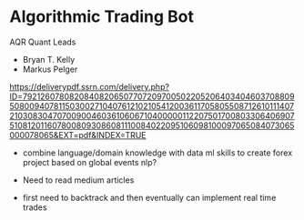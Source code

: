 # Algorithmic Trading Bot

AQR Quant Leads
- Bryan T. Kelly
- Markus Pelger

https://deliverypdf.ssrn.com/delivery.php?ID=792126078082084082065077072097005022052064034046037088095080094078115030027104076121021054120036117058055087126101114072103083047070090046036106067104000001122075017008033064069075108120116078008093086081110084022095106098100097065084073065000078065&EXT=pdf&INDEX=TRUE

- combine language/domain knowledge with data ml skills to create forex project based on global events nlp? 


- Need to read medium articles
- first need to backtrack and then eventually can implement real time trades



